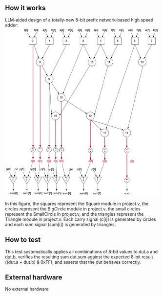 <!---

This file is used to generate your project datasheet. Please fill in the information below and delete any unused
sections.

You can also include images in this folder and reference them in the markdown. Each image must be less than
512 kb in size, and the combined size of all images must be less than 1 MB.
-->

## How it works

LLM-aided design of a totally-new 8-bit prefix network-based high speed adder:
![alt text](GPTPrefix8.png)

In this figure, the squares represent the Square module in project.v, the circles represent the BigCircle module in project.v, the small circles represent the SmallCircle in project.v, and the triangles represent the Triangle module in project.v. Each carry signal (c[i]) is generated by circles and each sum signal (sum[i]) is generated by triangles.

## How to test

This test systematically applies all combinations of 8-bit values to dut.a and dut.b, verifies the resulting sum dut.sum against the expected 8-bit result ((dut.a + dut.b) & 0xFF), and asserts that the dut behaves correctly.

## External hardware

No external hardware
